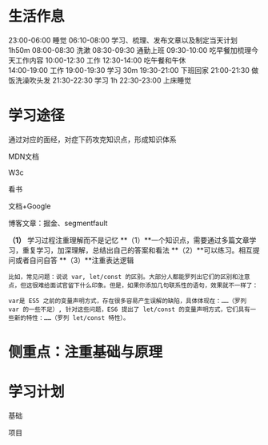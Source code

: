 # 生活作息
23:00-06:00 睡觉
06:10-08:00 学习、梳理、发布文章以及制定当天计划  1h50m
08:00-08:30 洗漱
08:30-09:30 通勤上班
09:30-10:00 吃早餐加梳理今天工作内容
10:00-12:30 工作
12:30-14:00 吃午餐和午休	
14:00-19:00 工作
19:00-19:30 学习								30m
19:30-21:00 下班回家
21:00-21:30 做饭洗澡吹头发
21:30-22:30 学习								1h
22:30-23:00 上床睡觉

# 学习途径

  通过对应的面经，对症下药攻克知识点，形成知识体系

  MDN文档

  W3c

  看书

  文档+Google

  博客文章：掘金、segmentfault

  **（1）** 学习过程注重理解而不是记忆
  **（1）**一个知识点，需要通过多篇文章学习，重复学习，加深理解，总结出自己的答案和看法
  **（2）**可以练习。相互提问或者自问自答
  **（3）**注重表达逻辑
  ```
  比如，常见问题：说说 var, let/const 的区别。大部分人都能罗列出它们的区别和注意点，但这很难给面试官留下什么印象。但是，如果你添加几句联系性的语句，效果就不一样了：

  var是 ES5 之前的变量声明方式，存在很多容易产生误解的缺陷，具体体现在：……（罗列 var 的一些不足）, 针对这些问题，ES6 提出了 let/const 的变量声明方式，它们具有一些新的特性：……（罗列 let/const 特性）。
  ```

# 侧重点：注重基础与原理



# 学习计划

基础

项目